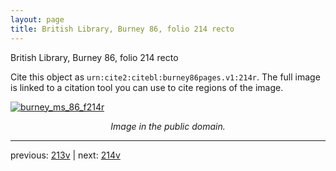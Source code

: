 ```yaml
---
layout: page
title: British Library, Burney 86, folio 214 recto
---
```


British Library, Burney 86, folio 214 recto

Cite this object as `urn:cite2:citebl:burney86pages.v1:214r`.  The full image is linked to a citation tool you can use to cite regions of the image.

[![burney_ms_86_f214r](http://www.homermultitext.org/iipsrv?IIIF=/project/homer/pyramidal/deepzoom/citebl/burney86imgs/v1/burney_ms_86_f214r.tif/full/800,/0/default.jpg)](http://www.homermultitext.org/ict2/?urn=urn:cite2:citebl:burney86imgs.v1:burney_ms_86_f214r) 

<p style="text-align: center; font-style: italic;">Image in the public domain.</p>

---

previous: [213v](../213v/) | next: [214v](../214v/)
